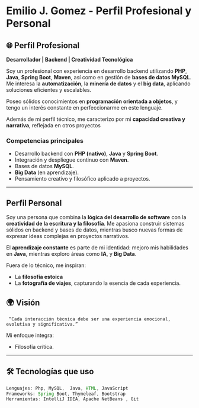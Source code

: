 # Emilio J. Gomez - Perfil Profesional y Personal

## 🌐 Perfil Profesional

**Desarrollador  | Backend  | Creatividad Tecnológica**

Soy un profesional con experiencia en desarrollo backend utilizando **PHP**, **Java**, **Spring Boot**, **Maven**, así como en gestión de **bases de datos MySQL**. Me interesa la **automatización**, la **minería de datos** y el **big data**, aplicando soluciones eficientes y escalables.

Poseo sólidos conocimientos en **programación orientada a objetos**, y tengo un interés constante en perfeccionarme en este lenguaje.  

Además de mi perfil técnico, me caracterizo por mi **capacidad creativa y narrativa**, reflejada en otros proyectos 

### Competencias principales
- Desarrollo backend con **PHP (nativo)**, **Java** y **Spring Boot**.
- Integración y despliegue continuo con **Maven**.
- Bases de datos **MySQL**.
-  **Big Data** (en aprendizaje).
- Pensamiento creativo y filosófico aplicado a proyectos.

---

##  Perfil Personal

Soy una persona que combina la **lógica del desarrollo de software** con la **creatividad de la escritura y la filosofía**. Me apasiona construir sistemas sólidos en backend y bases de datos, mientras busco nuevas formas de expresar ideas complejas en proyectos narrativos.

El **aprendizaje constante** es parte de mi identidad: mejoro mis habilidades en **Java**, mientras exploro áreas como **IA**, y  **Big Data**.

Fuera de lo técnico, me inspiran:
- La **filosofía estoica**
- La **fotografía de viajes**, capturando la esencia de cada experiencia.

## 🌍 Visión
```
 “Cada interacción técnica debe ser una experiencia emocional, evolutiva y significativa.”
```
Mi enfoque integra:
- Filosofía crítica.

---

## 🛠️ Tecnologías que uso

```java
Lenguajes: Php, MySQL,  Java, HTML, JavaScript
Frameworks: Spring Boot, Thymeleaf, Bootstrap
Herramientas: IntelliJ IDEA, Apache NetBeans , Git
